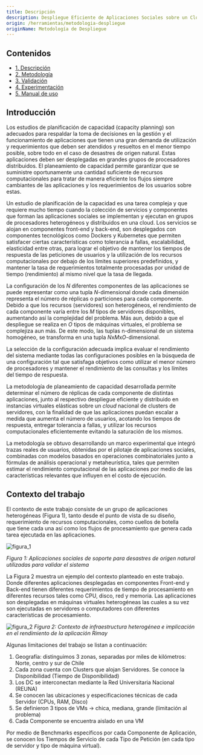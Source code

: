 ```yaml
---
title: Descripción
description: Despliegue Eficiente de Aplicaciones Sociales sobre un Cloud heterogéneo para Situaciones de Desastres de Origen Natural
origin: /herramientas/metodologia-despliegue
originName: Metodología de Despliegue
---
```

<script type="text/javascript" src="http://cdn.mathjax.org/mathjax/latest/MathJax.js?config=default"></script>

<h2 class="has-text-left">Contenidos</h2>

* [1. Descripción](/documentos/metodologia-despliegue/1_descripcion)
* [2. Metodología](/documentos/metodologia-despliegue/2_1_Metodologia)
* [3. Validación](/documentos/metodologia-despliegue/3_validacion)
* [4. Experimentación](./documentos/metodologia-despliegue/4_experimentacion)
* [5. Manual de uso](/documentos/metodologia-despliegue/5_manual_uso)

## Introducción
Los estudios de planificación de capacidad (capacity planning) son adecuados para respaldar la 
toma de decisiones en la gestión y el funcionamiento de aplicaciones que tienen una gran demanda
 de utilización y requerimientos que deben ser atendidos y resueltos en el menor tiempo posible,
 sobre todo en el caso de desastres de origen natural. Estas aplicaciones deben ser desplegadas
 en grandes grupos de procesadores distribuidos. El planeamiento de capacidad permite
 garantizar que se suministre oportunamente una cantidad suficiente de recursos 
 computacionales para tratar de manera eficiente los flujos siempre cambiantes de las 
 aplicaciones y los requerimientos de los usuarios sobre estas.

Un estudio de planificación de la capacidad es una tarea compleja y que requiere mucho tiempo 
cuando la colección de servicios y componentes que forman las aplicaciones sociales se 
implementan y ejecutan en grupos de procesadores heterogéneos y distribuidos en una cloud. 
Los servicios se alojan en componentes front-end y back-end, son desplegados con componentes 
tecnológicos como Dockers y Kubernetes que permiten satisfacer ciertas características como 
tolerancia a fallas, escalabilidad, elasticidad entre otras,  para lograr el objetivo de 
mantener los tiempos de respuesta de las peticiones de usuarios y la utilización de los 
recursos computacionales por debajo de los límites superiores predefinidos, y mantener la tasa
de requerimientos totalmente procesadas por unidad de tiempo (rendimiento) al mismo nivel que 
la tasa de llegada. 

La configuración de los *N* diferentes componentes de las aplicaciones se puede representar 
como una tupla *N*-dimensional donde cada dimensión representa el número de réplicas o 
particiones para cada componente. Debido a que los recursos (servidores) son heterogéneos, 
el rendimiento de cada componente varía entre los *M* tipos de servidores disponibles, 
aumentando así la complejidad del problema. Más aun, debido a que el despliegue se realiza 
en *O* tipos de máquinas virtuales, el problema se complejiza aun más. De este modo, las 
tuplas n-dimensional de un sistema homogéneo, se transforma en una tupla 
*N*x*M*x*O*-dimensional.


[comment]: <> (\(E=mc^2\)，$$x_{1,2} = \frac{-b \pm \sqrt{b^2-4ac}}{2b}.$$)

La selección de la configuración adecuada implica evaluar el rendimiento del sistema mediante 
todas las configuraciones posibles en la búsqueda de una configuración tal que satisfaga objetivos
como utilizar el menor número de procesadores y mantener el rendimiento de las consultas y los 
límites del tiempo de respuesta.

La metodología de planeamiento de capacidad desarrollada permite determinar el número de réplicas
de cada componente de distintas aplicaciones, junto al respectivo despliegue eficiente y distribuido
en instancias virtuales elásticas sobre un *cloud* nacional de clusters de servidores, con
la finalidad de que las aplicaciones puedan escalar a medida que aumenta el número de usuarios,
acotando los tiempos de respuesta, entregar tolerancia a fallas, y utilizar los recursos computacionales 
eficientemente evitando la saturación de los mismos. 

La metodologı́a se obtuvo desarrollando un marco experimental que integró trazas reales de usuarios, 
obtenidas por el pilotaje de aplicaciones sociales, combinadas con modelos basados en operaciones
combinatoriales junto a fórmulas de análisis operacional y metaheurı́stica, tales que permiten estimar
el rendimiento computacional de las aplicaciones por medio de las caracterı́sticas relevantes que influyen
en el costo de ejecución.


## Contexto del trabajo

El contexto de este trabajo consiste de un grupo de aplicaciones heterogéneas (Figura 1), tanto desde el 
punto de vista de su diseño, requerimiento de recursos computacionales, como cuellos de botella  
que tiene cada una así como los flujos de procesamiento que genera cada tarea ejecutada en las 
aplicaciones. 


![figura_1](./img/herramientas/metodologia-despliegue/descripcion_apps.png)

_Figura 1: Aplicaciones sociales de soporte para desastres de origen
 natural utilizadas para validar el sistema_


La Figura 2 muestra un ejemplo del contexto planteado en este trabajo. Donde diferentes aplicaciones 
desplegadas en componentes Front-end y Back-end tienen diferentes requerimientos de tiempo de 
procesamiento en diferentes recursos tales como CPU, disco, red y memoria. Las aplicaciones son 
desplegadas en máquinas virtuales heterogéneas las cuales a su vez son ejecutadas en servidores o 
computadores con diferentes características de procesamiento. 

![figura_2](./img/herramientas/metodologia-despliegue/descripcion_contexto.png)
_Figura 2: Contexto de infraestructura heterogénea e implicación en el
rendimiento de la aplicación Rimay_


Algunas limitaciones del trabajo se listan a continuación:

   1. Geografía: distinguimos 3 zonas, separadas por miles de kilómetros: Norte, centro y sur de Chile
   2. Cada zona cuenta con Clusters que alojan Servidores. Se conoce la Disponibilidad (Tiempo de 
   Disponibilidad)
   3. Los DC se interconectan mediante la Red Universitaria Nacional (REUNA)
   4. Se conocen las ubicaciones y especificaciones técnicas de cada Servidor (CPUs, RAM, Disco)
   5. Se definieron 3 tipos de VMs → chica, mediana, grande (limitación al problema)
   6. Cada Componente se encuentra aislado en una VM

Por medio de Benchmarks específicos por cada Componente de Aplicación, 
se conocen los Tiempos de Servicio de cada Tipo de Petición 
(en cada tipo de servidor y tipo de máquina virtual).



